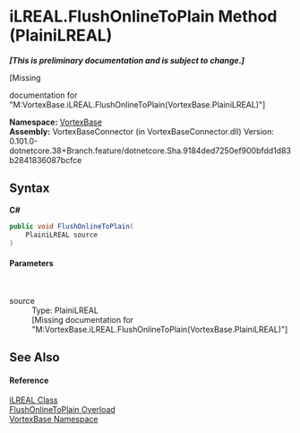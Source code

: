 # iLREAL.FlushOnlineToPlain Method (PlainiLREAL)
 _**\[This is preliminary documentation and is subject to change.\]**_

\[Missing <summary> documentation for "M:VortexBase.iLREAL.FlushOnlineToPlain(VortexBase.PlainiLREAL)"\]

**Namespace:**&nbsp;<a href="N_VortexBase.md">VortexBase</a><br />**Assembly:**&nbsp;VortexBaseConnector (in VortexBaseConnector.dll) Version: 0.101.0-dotnetcore.38+Branch.feature/dotnetcore.Sha.9184ded7250ef900bfdd1d83b2841836087bcfce

## Syntax

**C#**<br />
``` C#
public void FlushOnlineToPlain(
	PlainiLREAL source
)
```


#### Parameters
&nbsp;<dl><dt>source</dt><dd>Type: PlainiLREAL<br />\[Missing <param name="source"/> documentation for "M:VortexBase.iLREAL.FlushOnlineToPlain(VortexBase.PlainiLREAL)"\]</dd></dl>

## See Also


#### Reference
<a href="T_VortexBase_iLREAL.md">iLREAL Class</a><br /><a href="Overload_VortexBase_iLREAL_FlushOnlineToPlain.md">FlushOnlineToPlain Overload</a><br /><a href="N_VortexBase.md">VortexBase Namespace</a><br />